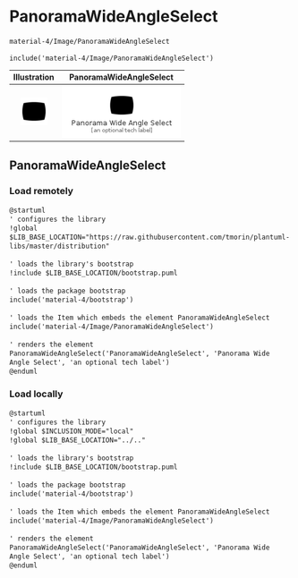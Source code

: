 # PanoramaWideAngleSelect


```text
material-4/Image/PanoramaWideAngleSelect
```

```text
include('material-4/Image/PanoramaWideAngleSelect')
```



| Illustration | PanoramaWideAngleSelect |
| :---: | :---: |
| ![illustration for Illustration](../../material-4/Image/PanoramaWideAngleSelect.png) | ![illustration for PanoramaWideAngleSelect](../../material-4/Image/PanoramaWideAngleSelect.Local.png) |




## PanoramaWideAngleSelect

### Load remotely
```plantuml
@startuml
' configures the library
!global $LIB_BASE_LOCATION="https://raw.githubusercontent.com/tmorin/plantuml-libs/master/distribution"

' loads the library's bootstrap
!include $LIB_BASE_LOCATION/bootstrap.puml

' loads the package bootstrap
include('material-4/bootstrap')

' loads the Item which embeds the element PanoramaWideAngleSelect
include('material-4/Image/PanoramaWideAngleSelect')

' renders the element
PanoramaWideAngleSelect('PanoramaWideAngleSelect', 'Panorama Wide Angle Select', 'an optional tech label')
@enduml
```

### Load locally
```plantuml
@startuml
' configures the library
!global $INCLUSION_MODE="local"
!global $LIB_BASE_LOCATION="../.."

' loads the library's bootstrap
!include $LIB_BASE_LOCATION/bootstrap.puml

' loads the package bootstrap
include('material-4/bootstrap')

' loads the Item which embeds the element PanoramaWideAngleSelect
include('material-4/Image/PanoramaWideAngleSelect')

' renders the element
PanoramaWideAngleSelect('PanoramaWideAngleSelect', 'Panorama Wide Angle Select', 'an optional tech label')
@enduml
```

